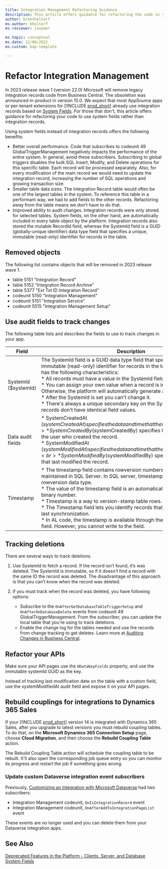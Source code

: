 ```yaml
---
title: Integration Management Refactoring Guidance
description: This article offers guidance for refactoring the code in your AppSource app or per-tenant extension to use system fields rather than integration records.
author: brentholtorf
ms.author: bholtorf
ms.reviewer: jswymer

ms.topic: conceptual
ms.date: 12/08/2022
ms.custom: bap-template

---
```


# Refactor Integration Management

In 2023 release wave 1 (version 22.0) Microsoft will remove legacy integration records code from Business Central. The obsoletion was announced in-product in version 15.0. We expect that most AppSource apps or per-tenant extensions for [!INCLUDE [prod_short](../includes/prod_short.md)] already use integration records based on [System Fields](devenv-table-system-fields.md). For those that don't, this article offers guidance for refactoring your code to use system fields rather than integration records.

Using system fields instead of integration records offers the following benefits:

* Better overall performance. Code that subscribes to codeunit 49 GlobalTriggerManagement negatively impacts the performance of the entire system. In general, avoid these subscribers. Subscribing to global triggers disables the bulk SQL Insert, Modify, and Delete operations for this specific table. Each record will be processed separately. Also, for every modification of the main record we would need to update the integration record, increasing the number of SQL operations and growing transaction size.  
* Smaller table data sizes. The Integration Record table would often be one of the largest tables in the system. To reference this table in a performant way, we had to add fields to the other records. Refactoring away from the table means we don’t have to do that.
* Improved ability to audit changes. Integration records were only stored for selected tables. System fields, on the other hand, are automatically included in every table object by the platform. Integration records also stored the mutable RecordId field, whereas the SystemId field is a GUID (globally-unique identifier) data type field that specifies a unique, immutable (read-only) identifier for records in the table.

## Removed objects

The following list contains objects that will be removed in 2023 release wave 1.

* table 5151 "Integration Record"
* table 5152 "Integration Record Archive"
* table 5377 "Ext Txt ID Integration Record"
* codeunit 5150 "Integration Management"
* codeunit 5151 "Integration Service"
* codeunit 5515 "Integration Management Setup"

## Use audit fields to track changes

The following table lists and describes the fields to use to track changes in your app.
  
|Field  |Description  |
|---------|---------|
|SystemId ($systemId) | The SystemId field is a GUID data type field that specifies a unique, immutable (read-only) identifier for records in the table. The SystemId field has the following characteristics:<br>* All records must have a value in the SystemId field.<br>* You can assign your own value when a record is inserted in the database. Otherwise, the platform will automatically generate and assign a value.<br>* After the SystemId is set you can't change it.<br>* There's always a unique secondary key on the SystemId field to ensure records don't have identical field values. |
|Data audit fields | * SystemCreatedAt ($systemCreatedAt) specifies the data and time that the record was created.<br>* SystemCreatedBy ($systemCreatedBy) specifies the security ID (SID) of the user who created the record.<br>* SystemModifiedAt ($systemModifiedAt) specifies the data and time that the record was last modified.<br>* SystemModifiedBy ($systemModifiedBy) specifies the SID of the user that last modified the record. |
|Timestamp | * The timestamp field contains rowversion numbers for records, as maintained in SQL Server. In SQL server, timestamp is a synonym for the rowversion data type.<br>* The value of the timestamp field is an automatically generated unique binary number.<br>* Timestamp is a way to version-stamp table rows.<br>* The Timestamp field lets you identify records that have changed since the last synchronization.<br>* In AL code, the timestamp is available through the SystemRowVersion field. However, you cannot write to the field.|  

## Tracking deletions

There are several ways to track deletions.

1. Use SystemId to fetch a record. If the record isn’t found, it’s was deleted. The SystemId is immutable, so if it doesn’t find a record with the same ID the record was deleted. The disadvantage of this approach is that you can’t know when the record was deleted.
1. If you must track when the record was deleted, you have following options:

    * Subscribe to the `OnAfterGetDatabaseTableTriggerSetup` and `OnAfterOnDatabaseDelete` events from codeunit 49 GlobalTriggerManagement. From the subscriber, you can update the local table that you're using to track deletions. 
    * Enable the change log for the tables needed and use the records from change tracking to get deletes. Learn more at [Auditing Changes in Business Central](/dynamics365/business-central/across-log-changes).

## Refactor your APIs

Make sure your API pages use the `ODataKeyFields` property, and use the immutable systemId GUID as the key.

Instead of tracking last modification date on the table with a custom field, use the systemModifiedAt audit field and expose it on your API pages.

## Rebuild couplings for integrations to Dynamics 365 Sales

If your [!INCLUDE [prod_short](../includes/prod_short.md)] version 14 is integrated with Dynamics 365 Sales, after you upgrade to latest versions you must rebuild coupling tables. To do that, on the **Microsoft Dynamics 365 Connection Setup** page, choose **Cloud Migration**, and then choose the **Rebuild Coupling Table** action.

The Rebuild Coupling Table action will schedule the coupling table to be rebuilt. It'll also open the corresponding job queue entry so you can monitor its progress and restart the job if something goes wrong.

### Update custom Dataverse integration event subscribers

Previously, [Customizing an Integration with Microsoft Dataverse](../administration/administration-custom-cds-integration.md) had two subscribers:

* Integration Management codeunit, `OnIsIntegrationRecord` event
* Integration Management codeunit, `OnAfterAddToIntegrationPageList` event

These events are no longer used and you can delete them from your Dataverse integration apps.

## See Also

[Deprecated Features in the Platform - Clients, Server, and Database](../upgrade/deprecated-features-platform.md)  
[System Fields](devenv-table-system-fields.md)